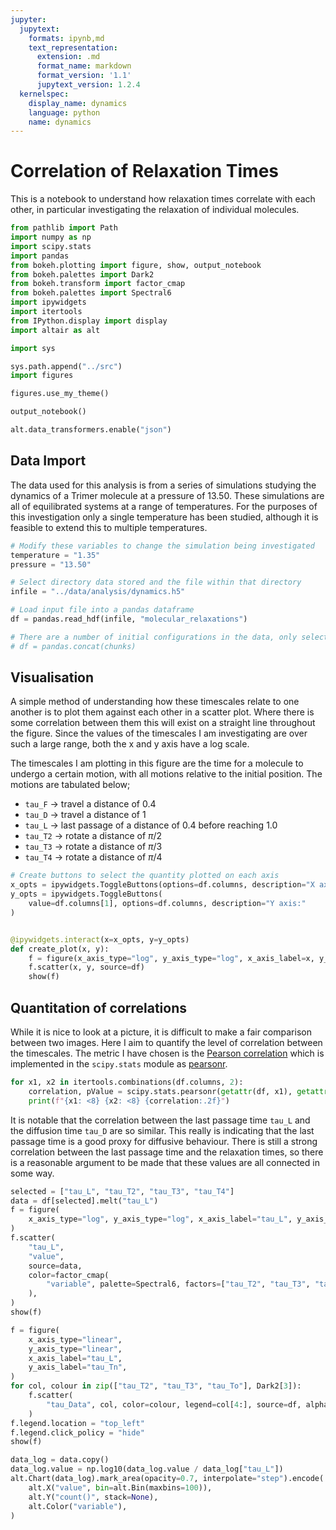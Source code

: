 ```yaml
---
jupyter:
  jupytext:
    formats: ipynb,md
    text_representation:
      extension: .md
      format_name: markdown
      format_version: '1.1'
      jupytext_version: 1.2.4
  kernelspec:
    display_name: dynamics
    language: python
    name: dynamics
---
```


# Correlation of Relaxation Times

This is a notebook to understand how relaxation times correlate with each other,
in particular investigating the relaxation of individual molecules.

```python
from pathlib import Path
import numpy as np
import scipy.stats
import pandas
from bokeh.plotting import figure, show, output_notebook
from bokeh.palettes import Dark2
from bokeh.transform import factor_cmap
from bokeh.palettes import Spectral6
import ipywidgets
import itertools
from IPython.display import display
import altair as alt

import sys

sys.path.append("../src")
import figures

figures.use_my_theme()

output_notebook()

alt.data_transformers.enable("json")
```

## Data Import

The data used for this analysis is from
a series of simulations studying the dynamics of
a Trimer molecule at a pressure of 13.50.
These simulations are all of equilibrated systems at a range of temperatures.
For the purposes of this investigation only a single temperature has been studied,
although it is feasible to extend this to multiple temperatures.

```python
# Modify these variables to change the simulation being investigated
temperature = "1.35"
pressure = "13.50"

# Select directory data stored and the file within that directory
infile = "../data/analysis/dynamics.h5"

# Load input file into a pandas dataframe
df = pandas.read_hdf(infile, "molecular_relaxations")

# There are a number of initial configurations in the data, only select the first
# df = pandas.concat(chunks)
```

## Visualisation

A simple method of understanding how these timescales relate to one another
is to plot them against each other in a scatter plot.
Where there is some correlation between them
this will exist on a straight line throughout the figure.
Since the values of the timescales I am investigating are over such a large range,
both the x and y axis have a log scale.

The timescales I am plotting in this figure are
the time for a molecule to undergo a certain motion,
with all motions relative to the initial position.
The motions are tabulated below;

- `tau_F` -> travel a distance of 0.4
- `tau_D`  -> travel a distance of 1
- `tau_L` -> last passage of a distance of 0.4 before reaching 1.0
- `tau_T2`  -> rotate a distance of $\pi/2$
- `tau_T3`  -> rotate a distance of $\pi/3$
- `tau_T4`  -> rotate a distance of $\pi/4$

```python
# Create buttons to select the quantity plotted on each axis
x_opts = ipywidgets.ToggleButtons(options=df.columns, description="X axis:")
y_opts = ipywidgets.ToggleButtons(
    value=df.columns[1], options=df.columns, description="Y axis:"
)


@ipywidgets.interact(x=x_opts, y=y_opts)
def create_plot(x, y):
    f = figure(x_axis_type="log", y_axis_type="log", x_axis_label=x, y_axis_label=y)
    f.scatter(x, y, source=df)
    show(f)
```

## Quantitation of correlations

While it is nice to look at a picture,
it is difficult to make a fair comparison between two images.
Here I aim to quantify the level of correlation between the timescales.
The metric I have chosen is the [Pearson correlation](https://en.wikipedia.org/wiki/Pearson_correlation_coefficient)
which is implemented in the `scipy.stats` module as [pearsonr](https://docs.scipy.org/doc/scipy-0.14.0/reference/generated/scipy.stats.pearsonr.html).

```python
for x1, x2 in itertools.combinations(df.columns, 2):
    correlation, pValue = scipy.stats.pearsonr(getattr(df, x1), getattr(df, x2))
    print(f"{x1: <8} {x2: <8} {correlation:.2f}")
```

It is notable that the correlation between
the last passage time `tau_L` and the diffusion time `tau_D` are so similar.
This really is indicating that the last passage time is a good proxy for diffusive behaviour.
There is still a strong correlation between the last passage time and the relaxation times,
so there is a reasonable argument to be made that these values are all connected in some way.

```python
selected = ["tau_L", "tau_T2", "tau_T3", "tau_T4"]
data = df[selected].melt("tau_L")
f = figure(
    x_axis_type="log", y_axis_type="log", x_axis_label="tau_L", y_axis_label="tau_Tn"
)
f.scatter(
    "tau_L",
    "value",
    source=data,
    color=factor_cmap(
        "variable", palette=Spectral6, factors=["tau_T2", "tau_T3", "tau_T4"]
    ),
)
show(f)
```

```python
f = figure(
    x_axis_type="linear",
    y_axis_type="linear",
    x_axis_label="tau_L",
    y_axis_label="tau_Tn",
)
for col, colour in zip(["tau_T2", "tau_T3", "tau_To"], Dark2[3]):
    f.scatter(
        "tau_Data", col, color=colour, legend=col[4:], source=df, alpha=0.6, size=3
    )
f.legend.location = "top_left"
f.legend.click_policy = "hide"
show(f)
```

```python
data_log = data.copy()
data_log.value = np.log10(data_log.value / data_log["tau_L"])
alt.Chart(data_log).mark_area(opacity=0.7, interpolate="step").encode(
    alt.X("value", bin=alt.Bin(maxbins=100)),
    alt.Y("count()", stack=None),
    alt.Color("variable"),
)
```
